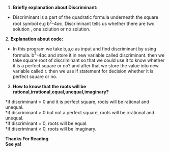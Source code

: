 <ol>
<li><b>Briefly explanation about Discriminant:</b></li>
</ol>

* Discriminant is a part of the quadratic formula underneath the square root symbol e.g b<sup>2</sup>-4*a*c. Discriminant tells us whether there are two solution , one solution or no solution.
 
2.&nbsp;<b>Explanation about code:</b>

* In this program we take b,a,c as input and find discriminant by using formula. b<sup>2</sup>-4*a*c and store it in new variable called discriminant. then we take square root of discriminant 
so that we could use it to know whether it is a perfect square or no? and after that we store the value into new variable called r. then we use if statement for decision whether it is perfect
square or no.

3. <b>How to know that the roots will be rational,irrational,equal,unequal,imaginary?</b>

*if discriminant > 0 and it is perfect square, roots will be rational and unequal.
<br>
*if discriminant > 0 but not a perfect square, roots will be irrational and unequal.
<br>
*if discriminant = 0, roots will be equal.
<br>
*if discriminant < 0, roots will be imaginary.

<b>Thanks For Reading</b>
<br>
<b>See ya!</b>
